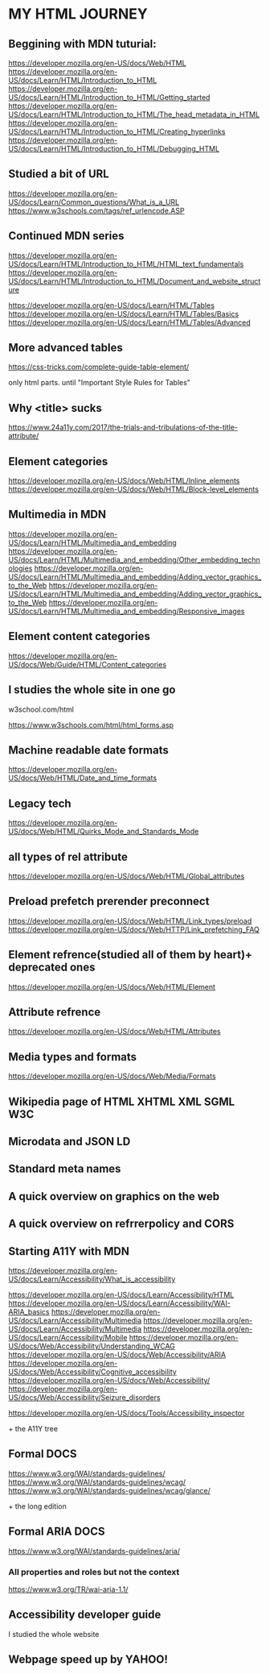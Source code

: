 # MY HTML JOURNEY

## Beggining with MDN tuturial:

https://developer.mozilla.org/en-US/docs/Web/HTML
https://developer.mozilla.org/en-US/docs/Learn/HTML/Introduction_to_HTML
https://developer.mozilla.org/en-US/docs/Learn/HTML/Introduction_to_HTML/Getting_started
https://developer.mozilla.org/en-US/docs/Learn/HTML/Introduction_to_HTML/The_head_metadata_in_HTML
https://developer.mozilla.org/en-US/docs/Learn/HTML/Introduction_to_HTML/Creating_hyperlinks
https://developer.mozilla.org/en-US/docs/Learn/HTML/Introduction_to_HTML/Debugging_HTML

## Studied a bit of URL

https://developer.mozilla.org/en-US/docs/Learn/Common_questions/What_is_a_URL
https://www.w3schools.com/tags/ref_urlencode.ASP

## Continued MDN series

https://developer.mozilla.org/en-US/docs/Learn/HTML/Introduction_to_HTML/HTML_text_fundamentals
https://developer.mozilla.org/en-US/docs/Learn/HTML/Introduction_to_HTML/Document_and_website_structure

https://developer.mozilla.org/en-US/docs/Learn/HTML/Tables
https://developer.mozilla.org/en-US/docs/Learn/HTML/Tables/Basics
https://developer.mozilla.org/en-US/docs/Learn/HTML/Tables/Advanced

## More advanced tables
https://css-tricks.com/complete-guide-table-element/

only html parts. until "Important Style Rules for Tables"

## Why &lt;title&gt; sucks
https://www.24a11y.com/2017/the-trials-and-tribulations-of-the-title-attribute/

## Element categories
https://developer.mozilla.org/en-US/docs/Web/HTML/Inline_elements
https://developer.mozilla.org/en-US/docs/Web/HTML/Block-level_elements

## Multimedia in MDN

https://developer.mozilla.org/en-US/docs/Learn/HTML/Multimedia_and_embedding
https://developer.mozilla.org/en-US/docs/Learn/HTML/Multimedia_and_embedding/Other_embedding_technologies
https://developer.mozilla.org/en-US/docs/Learn/HTML/Multimedia_and_embedding/Adding_vector_graphics_to_the_Web
https://developer.mozilla.org/en-US/docs/Learn/HTML/Multimedia_and_embedding/Adding_vector_graphics_to_the_Web
https://developer.mozilla.org/en-US/docs/Learn/HTML/Multimedia_and_embedding/Responsive_images

## Element content categories
https://developer.mozilla.org/en-US/docs/Web/Guide/HTML/Content_categories

## I studies the whole site in one go
w3school.com/html

https://www.w3schools.com/html/html_forms.asp

## Machine readable date formats
https://developer.mozilla.org/en-US/docs/Web/HTML/Date_and_time_formats

## Legacy tech
https://developer.mozilla.org/en-US/docs/Web/HTML/Quirks_Mode_and_Standards_Mode

## all types of rel attribute
https://developer.mozilla.org/en-US/docs/Web/HTML/Global_attributes

## Preload prefetch prerender preconnect
https://developer.mozilla.org/en-US/docs/Web/HTML/Link_types/preload
https://developer.mozilla.org/en-US/docs/Web/HTTP/Link_prefetching_FAQ

## Element refrence(studied all of them by heart)+ deprecated ones
https://developer.mozilla.org/en-US/docs/Web/HTML/Element

## Attribute refrence
https://developer.mozilla.org/en-US/docs/Web/HTML/Attributes

## Media types and formats
https://developer.mozilla.org/en-US/docs/Web/Media/Formats

## Wikipedia page of HTML XHTML XML SGML W3C

## Microdata and JSON LD

## Standard meta names

## A quick overview on graphics on the web

## A quick overview on refrrerpolicy and CORS

## Starting A11Y with MDN
https://developer.mozilla.org/en-US/docs/Learn/Accessibility/What_is_accessibility

https://developer.mozilla.org/en-US/docs/Learn/Accessibility/HTML
https://developer.mozilla.org/en-US/docs/Learn/Accessibility/WAI-ARIA_basics
https://developer.mozilla.org/en-US/docs/Learn/Accessibility/Multimedia
https://developer.mozilla.org/en-US/docs/Learn/Accessibility/Multimedia
https://developer.mozilla.org/en-US/docs/Learn/Accessibility/Mobile
https://developer.mozilla.org/en-US/docs/Web/Accessibility/Understanding_WCAG
https://developer.mozilla.org/en-US/docs/Web/Accessibility/ARIA
https://developer.mozilla.org/en-US/docs/Web/Accessibility/Cognitive_accessibility
https://developer.mozilla.org/en-US/docs/Web/Accessibility/
https://developer.mozilla.org/en-US/docs/Web/Accessibility/Seizure_disorders

https://developer.mozilla.org/en-US/docs/Tools/Accessibility_inspector

+&nbsp;the A11Y tree

## Formal DOCS
https://www.w3.org/WAI/standards-guidelines/
https://www.w3.org/WAI/standards-guidelines/wcag/
https://www.w3.org/WAI/standards-guidelines/wcag/glance/

 +&nbsp;the  long edition

## Formal ARIA DOCS

https://www.w3.org/WAI/standards-guidelines/aria/

### All properties and roles but not the context

https://www.w3.org/TR/wai-aria-1.1/

## Accessibility developer guide
I studied the whole website

## Webpage speed up by YAHOO!
